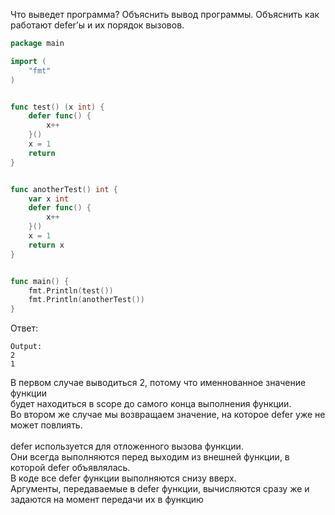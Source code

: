Что выведет программа? Объяснить вывод программы. Объяснить как работают defer’ы и их порядок вызовов.

```go
package main

import (
	"fmt"
)


func test() (x int) {
	defer func() {
		x++
	}()
	x = 1
	return
}


func anotherTest() int {
	var x int
	defer func() {
		x++
	}()
	x = 1
	return x
}


func main() {
	fmt.Println(test())
	fmt.Println(anotherTest())
}
```

Ответ:
```
Output:
2
1
```
В первом случае выводиться 2, потому что именнованное значение функции <br/>
будет находиться в scope до самого конца выполнения функции. <br />
Во втором же случае мы возвращаем значение, на которое defer уже не может повлиять. <br />
<br/>
defer используется для отложенного вызова функции. <br/>
Они всегда выполняются перед выходим из внешней функции, в которой defer объявлялась.<br/>
В коде все defer функции выполняются снизу вверх.<br/>
Аргументы, передаваемые в defer функции, вычисляются сразу же и задаются на момент передачи их в функцию
